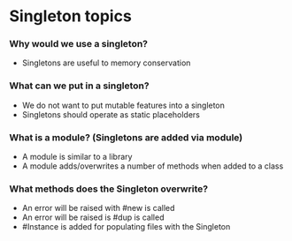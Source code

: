 # Singleton topics

### Why would we use a singleton?

* Singletons are useful to memory conservation

### What can we put in a singleton?

* We do not want to put mutable features into a singleton
* Singletons should operate as static placeholders

### What is a module? (Singletons are added via module)

* A module is similar to a library
* A module adds/overwrites a number of methods when added to a class

### What methods does the Singleton overwrite? 

* An error will be raised with #new is called 
* An error will be raised is #dup is called
* #Instance is added for populating files with the Singleton